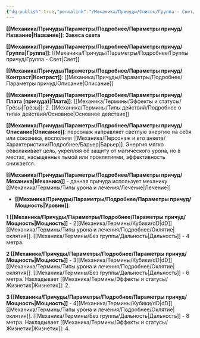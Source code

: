 ```yaml
---
{"dg-publish":true,"permalink":"/Механика/Причуды/Список/Группа - Свет/Завеса света/","noteIcon":"","created":"2025-09-11T18:52:05.129+03:00","updated":"2025-09-11T14:07:33.636+03:00"}
---
```




**[[Механика/Причуды/Параметры/Подробнее/Параметры причуд/Название\|Название]]**: **Завеса света**

**[[Механика/Причуды/Параметры/Подробнее/Параметры причуд/Группа\|Группа]]**: [[Механика/Причуды/Параметры/Подробнее/Группы причуд/Группа - Свет\|Свет]] 

**[[Механика/Причуды/Параметры/Подробнее/Параметры причуд/Контраст\|Контраст]]**: [[Механика/Причуды/Параметры/Подробнее/Параметры причуд/Описание\|Описание]]

**[[Механика/Причуды/Параметры/Подробнее/Параметры причуд/Плата (причуда)\|Плата]]**: [[Механика/Термины/Эффекты и статусы/Грёзы\|Грёзы]]: 2. [[Механика/Термины/Типы действий/Подробнее о типах действий/Основное\|Основное действие]]

**[[Механика/Причуды/Параметры/Подробнее/Параметры причуд/Описание\|Описание]]**: персонаж направляет светлую энергию на себя или союзника, восполняя [[Механика/Персонаж и его анкета/Характеристики/Подробнее/Барьер\|Барьер]]. Энергия мягко обволакивает цель, укрепляя её защиту от магического урона, но в местах, насыщенных тьмой или проклятиями, эффективность снижается.

**[[Механика/Причуды/Параметры/Подробнее/Параметры причуд/Механика\|Механика]]** - данная причуда использует механику [[Механика/Термины/Типы урона и лечения/Лечение\|Лечение]]


- **[[Механика/Причуды/Параметры/Подробнее/Параметры причуд/Мощность\|Уровни]]**:

**1 [[Механика/Причуды/Параметры/Подробнее/Параметры причуд/Мощность\|Мощность]]** - 2[[Механика/Термины/Кубики/dD\|dD]] [[Механика/Термины/Типы урона и лечения/Подробнее/Оклятие\|оклятия]]. [[Механика/Термины/Без группы/Дальность\|Дальность]] - 4 метра.

**2 [[Механика/Причуды/Параметры/Подробнее/Параметры причуд/Мощность\|Мощность]]** - 3[[Механика/Термины/Кубики/dD\|dD]] [[Механика/Термины/Типы урона и лечения/Подробнее/Оклятие\|оклятия]]. [[Механика/Термины/Без группы/Дальность\|Дальность]] - 6 метра. Накладывает [[Механика/Термины/Эффекты и статусы/Жизнетик\|Жизнетик]]: 2.

**3 [[Механика/Причуды/Параметры/Подробнее/Параметры причуд/Мощность\|Мощность]]** - 4[[Механика/Термины/Кубики/dD\|dD]] [[Механика/Термины/Типы урона и лечения/Подробнее/Оклятие\|оклятия]]. [[Механика/Термины/Без группы/Дальность\|Дальность]] - 8 метра. Накладывает [[Механика/Термины/Эффекты и статусы/Жизнетик\|Жизнетик]]: 4. 